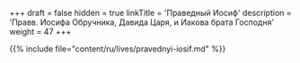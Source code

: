 +++
draft = false
hidden = true
linkTitle = 'Праведный Иосиф'
description = 'Правв. Иосифа Обручника, Давида Царя, и Иакова брата Господня'
weight = 47
+++

{{% include file="content/ru/lives/pravednyi-iosif.md" %}}
